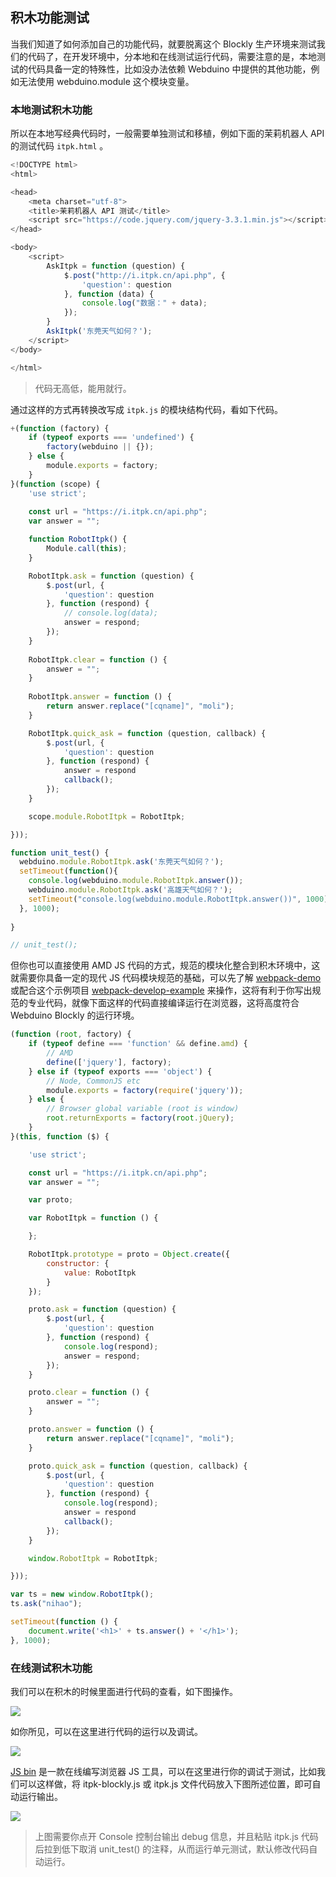 
## 积木功能测试

当我们知道了如何添加自己的功能代码，就要脱离这个 Blockly 生产环境来测试我们的代码了，在开发环境中，分本地和在线测试运行代码，需要注意的是，本地测试的代码具备一定的特殊性，比如没办法依赖 Webduino 中提供的其他功能，例如无法使用 webduino.module 这个模块变量。

### 本地测试积木功能

所以在本地写经典代码时，一般需要单独测试和移植，例如下面的茉莉机器人 API 的测试代码 `itpk.html` 。

```javascript
<!DOCTYPE html>
<html>

<head>
    <meta charset="utf-8">
    <title>茉莉机器人 API 测试</title>
    <script src="https://code.jquery.com/jquery-3.3.1.min.js"></script>
</head>

<body>
    <script>
        AskItpk = function (question) {
            $.post("http://i.itpk.cn/api.php", {
                'question': question
            }, function (data) {
                console.log("数据：" + data);
            });
        }
        AskItpk('东莞天气如何？');
    </script>
</body>

</html>
```

> 代码无高低，能用就行。

通过这样的方式再转换改写成 `itpk.js` 的模块结构代码，看如下代码。

```javascript
+(function (factory) {
    if (typeof exports === 'undefined') {
        factory(webduino || {});
    } else {
        module.exports = factory;
    }
}(function (scope) {
    'use strict';
  
    const url = "https://i.itpk.cn/api.php";
    var answer = "";

    function RobotItpk() {
        Module.call(this);
    }

    RobotItpk.ask = function (question) {
        $.post(url, {
            'question': question
        }, function (respond) {
            // console.log(data);
            answer = respond;
        });
    }
    
    RobotItpk.clear = function () {
        answer = "";
    }
    
    RobotItpk.answer = function () {
        return answer.replace("[cqname]", "moli");
    }

    RobotItpk.quick_ask = function (question, callback) {
        $.post(url, {
            'question': question
        }, function (respond) {
            answer = respond
            callback();
        });
    }

    scope.module.RobotItpk = RobotItpk;

}));

function unit_test() {
  webduino.module.RobotItpk.ask('东莞天气如何？');
  setTimeout(function(){
    console.log(webduino.module.RobotItpk.answer());
    webduino.module.RobotItpk.ask('高雄天气如何？');
    setTimeout("console.log(webduino.module.RobotItpk.answer())", 1000);
  }, 1000);
  
}

// unit_test();

```

但你也可以直接使用 AMD JS 代码的方式，规范的模块化整合到积木环境中，这就需要你具备一定的现代  JS 代码模块规范的基础，可以先了解 [webpack-demo](https://github.com/BPI-STEAM/webpack-demo) 或配合这个示例项目 [webpack-develop-example](https://github.com/BPI-STEAM/webpack-develop-example) 来操作，这将有利于你写出规范的专业代码，就像下面这样的代码直接编译运行在浏览器，这将高度符合 Webduino Blockly 的运行环境。

```javascript
(function (root, factory) {
    if (typeof define === 'function' && define.amd) {
        // AMD
        define(['jquery'], factory);
    } else if (typeof exports === 'object') {
        // Node, CommonJS etc
        module.exports = factory(require('jquery'));
    } else {
        // Browser global variable (root is window)
        root.returnExports = factory(root.jQuery);
    }
}(this, function ($) {

    'use strict';

    const url = "https://i.itpk.cn/api.php";
    var answer = "";

    var proto;

    var RobotItpk = function () {

    };

    RobotItpk.prototype = proto = Object.create({
        constructor: {
            value: RobotItpk
        }
    });

    proto.ask = function (question) {
        $.post(url, {
            'question': question
        }, function (respond) {
            console.log(respond);
            answer = respond;
        });
    }

    proto.clear = function () {
        answer = "";
    }

    proto.answer = function () {
        return answer.replace("[cqname]", "moli");
    }

    proto.quick_ask = function (question, callback) {
        $.post(url, {
            'question': question
        }, function (respond) {
            console.log(respond);
            answer = respond
            callback();
        });
    }

    window.RobotItpk = RobotItpk;

}));

var ts = new window.RobotItpk();
ts.ask("nihao");

setTimeout(function () {
    document.write('<h1>' + ts.answer() + '</h1>');
}, 1000);
```

### 在线测试积木功能

我们可以在积木的时候里面进行代码的查看，如下图操作。

![](../../assets/webduino_dev/modify/images/webduino_into_js_bin.png)

如你所见，可以在这里进行代码的运行以及调试。

![](../../assets/webduino_dev/modify/images/into_js_bin.png)

[JS bin](https://bin.webduino.com.cn/?html,css,js,output) 是一款在线编写浏览器 JS 工具，可以在这里进行你的调试于测试，比如我们可以这样做，将 itpk-blockly.js 或 itpk.js 文件代码放入下图所述位置，即可自动运行输出。

![](../../assets/webduino_dev/modify/images/js_bin_run.png)

> 上图需要你点开 Console 控制台输出 debug 信息，并且粘贴 itpk.js 代码后拉到低下取消 unit_test() 的注释，从而运行单元测试，默认修改代码自动运行。

